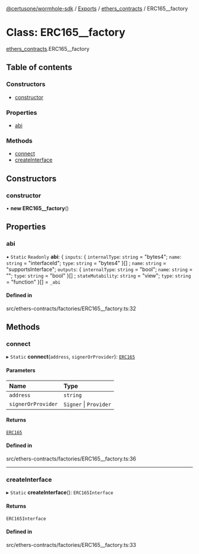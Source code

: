 [@certusone/wormhole-sdk](../README.md) / [Exports](../modules.md) / [ethers\_contracts](../modules/ethers_contracts.md) / ERC165\_\_factory

# Class: ERC165\_\_factory

[ethers_contracts](../modules/ethers_contracts.md).ERC165__factory

## Table of contents

### Constructors

- [constructor](ethers_contracts.ERC165__factory.md#constructor)

### Properties

- [abi](ethers_contracts.ERC165__factory.md#abi)

### Methods

- [connect](ethers_contracts.ERC165__factory.md#connect)
- [createInterface](ethers_contracts.ERC165__factory.md#createinterface)

## Constructors

### constructor

• **new ERC165__factory**()

## Properties

### abi

▪ `Static` `Readonly` **abi**: { `inputs`: { `internalType`: `string` = "bytes4"; `name`: `string` = "interfaceId"; `type`: `string` = "bytes4" }[] ; `name`: `string` = "supportsInterface"; `outputs`: { `internalType`: `string` = "bool"; `name`: `string` = ""; `type`: `string` = "bool" }[] ; `stateMutability`: `string` = "view"; `type`: `string` = "function" }[] = `_abi`

#### Defined in

src/ethers-contracts/factories/ERC165__factory.ts:32

## Methods

### connect

▸ `Static` **connect**(`address`, `signerOrProvider`): [`ERC165`](ethers_contracts.ERC165.md)

#### Parameters

| Name | Type |
| :------ | :------ |
| `address` | `string` |
| `signerOrProvider` | `Signer` \| `Provider` |

#### Returns

[`ERC165`](ethers_contracts.ERC165.md)

#### Defined in

src/ethers-contracts/factories/ERC165__factory.ts:36

___

### createInterface

▸ `Static` **createInterface**(): `ERC165Interface`

#### Returns

`ERC165Interface`

#### Defined in

src/ethers-contracts/factories/ERC165__factory.ts:33
